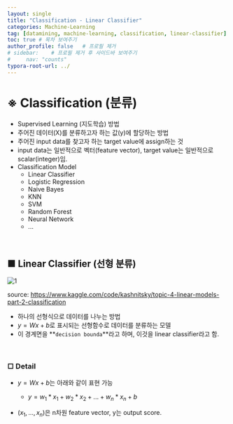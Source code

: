 ```yaml
---
layout: single
title: "Classification - Linear Classifier"
categories: Machine-Learning
tag: [datamining, machine-learning, classification, linear-classifier]
toc: true # 목차 보여주기
author_profile: false   # 프로필 제거
# sidebar:    # 프로필 제거 후 사이드바 보여주기
#     nav: "counts"
typora-root-url: ../
---
```


# **※ Classification (분류)**
- Supervised Learning (지도학습) 방법
- 주어진 데이터(X)를 분류하고자 하는 값(y)에 할당하는 방법
- 주어진 input data를 찾고자 하는 target value에 assign하는 것
- input data는 일반적으로 벡터(feature vector), target value는 일반적으로 scalar(integer)임.
- Classification Model
  - Linear Classifier
  - Logistic Regression
  - Naive Bayes
  - KNN
  - SVM
  - Random Forest
  - Neural Network
  - ...

<br>

## ■ Linear Classifier (선형 분류)

![1]({{site.url}}/images/ml/2024-05-19-ml-Classification/1.png)

source: <https://www.kaggle.com/code/kashnitsky/topic-4-linear-models-part-2-classification>

- 하나의 선형식으로 데이터를 나누는 방법
- $y = Wx + b$로 표시되는 선형함수로 데이터를 분류하는 모델
- 이 경계면을 **`decision bounda`**라고 하며, 이것을 linear classifier라고 함.

<br>

### □ Detail
- $y = Wx + b$는 아래와 같이 표현 가능

  - $y = w_{1}*x_{1} + w_{2}*x_{2} + ... + w_{n}*x_{n} + b$

- ($x_{1}, ..., x_{n}$)은 n차원 feature vector, y는 output score.